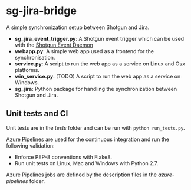 # sg-jira-bridge

A simple synchronization setup between Shotgun and Jira.


-  **sg_jira_event_trigger.py**: A Shotgun event trigger which can be used with the [Shotgun Event Daemon](https://github.com/shotgunsoftware/shotgunEvents)
- **webapp.py**: A simple web app used as a frontend for the synchronisation.
- **service.py**: A script to run the web app as a service on Linux and Osx platforms.
- **win_service.py**:  (TODO) A script to run the web app as a service on Windows.
- **sg_jira**: Python package for handling the synchronization between Shotgun and Jira.

## Unit tests and CI
Unit tests are in the _tests_ folder and can be run with `python run_tests.py`.

[Azure Pipelines](https://github.com/marketplace/azure-pipelines) are used for the continuous integration and run the following validation:
- Enforce PEP-8 conventions with Flake8.
- Run unit tests on Linux, Mac and Windows with Python 2.7.

Azure Pipelines jobs are defined by the description files in the _azure-pipelines_ folder.

